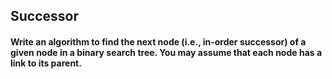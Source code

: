## Successor

#### Write an algorithm to find the next node (i.e., in-order successor) of a given node in a binary search tree. You may assume that each node has a link to its parent.

